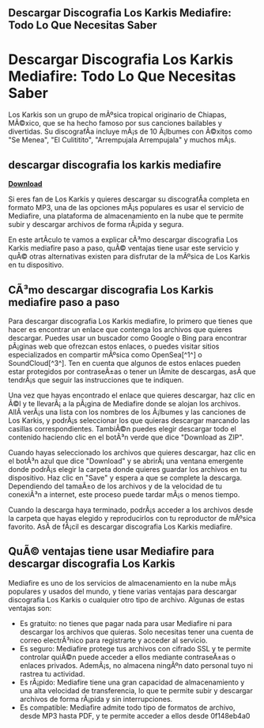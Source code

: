 ## Descargar Discografia Los Karkis Mediafire: Todo Lo Que Necesitas Saber

  
# Descargar Discografia Los Karkis Mediafire: Todo Lo Que Necesitas Saber
 
Los Karkis son un grupo de mÃºsica tropical originario de Chiapas, MÃ©xico, que se ha hecho famoso por sus canciones bailables y divertidas. Su discografÃ­a incluye mÃ¡s de 10 Ã¡lbumes con Ã©xitos como "Se Menea", "El Culititito", "Arrempujala Arrempujala" y muchos mÃ¡s.
 
## descargar discografia los karkis mediafire


[**Download**](https://www.google.com/url?q=https%3A%2F%2Fshoxet.com%2F2tKxoU&sa=D&sntz=1&usg=AOvVaw10Ekczf5Tll_3MSS2GsOLb)

 
Si eres fan de Los Karkis y quieres descargar su discografÃ­a completa en formato MP3, una de las opciones mÃ¡s populares es usar el servicio de Mediafire, una plataforma de almacenamiento en la nube que te permite subir y descargar archivos de forma rÃ¡pida y segura.
 
En este artÃ­culo te vamos a explicar cÃ³mo descargar discografia Los Karkis mediafire paso a paso, quÃ© ventajas tiene usar este servicio y quÃ© otras alternativas existen para disfrutar de la mÃºsica de Los Karkis en tu dispositivo.
  
## CÃ³mo descargar discografia Los Karkis mediafire paso a paso
 
Para descargar discografia Los Karkis mediafire, lo primero que tienes que hacer es encontrar un enlace que contenga los archivos que quieres descargar. Puedes usar un buscador como Google o Bing para encontrar pÃ¡ginas web que ofrezcan estos enlaces, o puedes visitar sitios especializados en compartir mÃºsica como OpenSea[^1^] o SoundCloud[^3^]. Ten en cuenta que algunos de estos enlaces pueden estar protegidos por contraseÃ±as o tener un lÃ­mite de descargas, asÃ­ que tendrÃ¡s que seguir las instrucciones que te indiquen.
 
Una vez que hayas encontrado el enlace que quieres descargar, haz clic en Ã©l y te llevarÃ¡ a la pÃ¡gina de Mediafire donde se alojan los archivos. AllÃ­ verÃ¡s una lista con los nombres de los Ã¡lbumes y las canciones de Los Karkis, y podrÃ¡s seleccionar los que quieras descargar marcando las casillas correspondientes. TambiÃ©n puedes elegir descargar todo el contenido haciendo clic en el botÃ³n verde que dice "Download as ZIP".
 
Cuando hayas seleccionado los archivos que quieres descargar, haz clic en el botÃ³n azul que dice "Download" y se abrirÃ¡ una ventana emergente donde podrÃ¡s elegir la carpeta donde quieres guardar los archivos en tu dispositivo. Haz clic en "Save" y espera a que se complete la descarga. Dependiendo del tamaÃ±o de los archivos y de la velocidad de tu conexiÃ³n a internet, este proceso puede tardar mÃ¡s o menos tiempo.
 
Cuando la descarga haya terminado, podrÃ¡s acceder a los archivos desde la carpeta que hayas elegido y reproducirlos con tu reproductor de mÃºsica favorito. AsÃ­ de fÃ¡cil es descargar discografia Los Karkis mediafire.
  
## QuÃ© ventajas tiene usar Mediafire para descargar discografia Los Karkis
 
Mediafire es uno de los servicios de almacenamiento en la nube mÃ¡s populares y usados del mundo, y tiene varias ventajas para descargar discografia Los Karkis o cualquier otro tipo de archivo. Algunas de estas ventajas son:
 
- Es gratuito: no tienes que pagar nada para usar Mediafire ni para descargar los archivos que quieras. Solo necesitas tener una cuenta de correo electrÃ³nico para registrarte y acceder al servicio.
- Es seguro: Mediafire protege tus archivos con cifrado SSL y te permite controlar quiÃ©n puede acceder a ellos mediante contraseÃ±as o enlaces privados. AdemÃ¡s, no almacena ningÃºn dato personal tuyo ni rastrea tu actividad.
- Es rÃ¡pido: Mediafire tiene una gran capacidad de almacenamiento y una alta velocidad de transferencia, lo que te permite subir y descargar archivos de forma rÃ¡pida y sin interrupciones.
- Es compatible: Mediafire admite todo tipo de formatos de archivo, desde MP3 hasta PDF, y te permite acceder a ellos desde 0f148eb4a0
